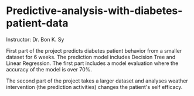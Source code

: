 # Predictive-analysis-with-diabetes-patient-data
Instructor: Dr. Bon K. Sy

First part of the project predicts diabetes patient behavior from a smaller dataset for 6 weeks. The prediction model includes Decision Tree and Linear Regression. The first part includes a model evaluation where the accuracy of the model is over 70%.

The second part of the project takes a larger dataset and analyses weather intervention (the prediction activities) changes the patient's self efficacy. 
